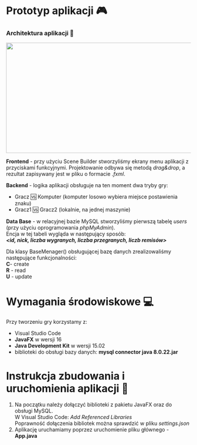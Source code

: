 # Prototyp aplikacji :video_game: 

### Architektura aplikacji :construction_worker:
<img src="uploads/8d991e209e514ed7b6dc6fd31b42ecdf/image.png" width="600" height="300"> 
   
  
  
**Frontend** - przy użyciu Scene Builder stworzyliśmy ekrany menu aplikacji z przyciskami funkcyjnymi. Projektowanie odbywa się metodą _drag&drop_, a rezultat zapisywany jest w pliku o formacie ._fxml_.  

**Backend** - logika aplikacji obsługuje na ten moment dwa tryby gry:
- Gracz :vs: Komputer (komputer losowo wybiera miejsce postawienia znaku)
- Gracz1 :vs: Gracz2 (lokalnie, na jednej maszynie)

**Data Base** - w relacyjnej bazie MySQL stworzyliśmy pierwszą tabelę _users_ (przy użyciu oprogramowania _phpMyAdmin_).  
Encja w tej tabeli wygląda w następujący sposób:  
_**<id, nick, liczba wygranych, liczba przegranych, liczb remisów>**_  

Dla klasy BaseMenager() obsługującej bazę danych zrealizowaliśmy następujące funkcjonalności:  
**C**- create  
**R** - read  
**U** - update   


# Wymagania środowiskowe :computer: 
Przy tworzeniu gry korzystamy z:
- Visual Studio Code
- **JavaFX** w wersji 16
- **Java Development Kit** w wersji 15.02  
- biblioteki do obsługi bazy danych:  **mysql connector java 8.0.22.jar**

# Instrukcja zbudowania i uruchomienia aplikacji :runner: 
1) Na początku należy dołączyć biblioteki z pakietu JavaFX oraz do obsługi MySQL.  
W Visual Studio Code: _Add Referenced Libraries_  
Poprawność dołączenia bibliotek można sprawdzić w pliku _settings.json_   
2) Aplikację uruchamiamy poprzez uruchomienie pliku głównego - **App.java**


